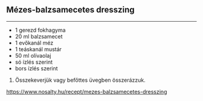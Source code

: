 ## Mézes-balzsamecetes dresszing

------------------------------------------------------------------------------------------------------------------------

-   1 gerezd fokhagyma
-   20 ml balzsamecet
-   1 evőkanál méz
-   1 teáskanál mustár
-   50 ml olívaolaj
-   só ízlés szerint
-   bors ízlés szerint

1.  Összekeverjük vagy befőttes üvegben összerázzuk.

<https://www.nosalty.hu/recept/mezes-balzsamecetes-dresszing>